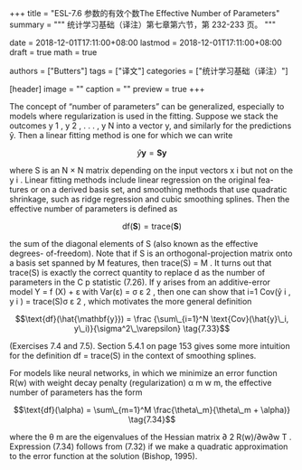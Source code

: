 +++
title = "ESL-7.6 参数的有效个数The Effective Number of Parameters"
summary = """
统计学习基础（译注）第七章第六节，第 232-233 页。
"""

date = 2018-12-01T17:11:00+08:00
lastmod = 2018-12-01T17:11:00+08:00
draft = true 
math = true

authors = ["Butters"]
tags = ["译文"]
categories = ["统计学习基础（译注）"]

[header]
image = ""
caption = ""
preview = true
+++

The concept of “number of parameters” can be generalized, especially to
models where regularization is used in the fitting. Suppose we stack the
outcomes y 1 , y 2 , . . . , y N into a vector y, and similarly for the predictions
ŷ. Then a linear fitting method is one for which we can write

$$\hat{y}\mathbf{y} = \mathbf{S}\mathbf{y} \tag{7.31}$$

where S is an N × N matrix depending on the input vectors x i but not on
the y i . Linear fitting methods include linear regression on the original fea-
tures or on a derived basis set, and smoothing methods that use quadratic
shrinkage, such as ridge regression and cubic smoothing splines. Then the
effective number of parameters is defined as

$$\text{df}(\mathbf{S}) = \text{trace}(\mathbf{S}) \tag{7.32}$$

the sum of the diagonal elements of S (also known as the effective degrees-
of-freedom). Note that if S is an orthogonal-projection matrix onto a basis
set spanned by M features, then trace(S) = M . It turns out that trace(S) is
exactly the correct quantity to replace d as the number of parameters in the
C p statistic (7.26). If y arises from an additive-error model Y = f (X) + ε
with Var(ε) = σ ε 2 , then one can show that i=1 Cov(ŷ i , y i ) = trace(S)σ ε 2 ,
which motivates the more general definition

$$\text{df}(\hat{\mathbf{y}}) = \frac
{\sum\_{i=1}^N \text{Cov}(\hat{y}\_i, y\_i)}{\sigma^2\_\varepsilon}
\tag{7.33}$$

(Exercises 7.4 and 7.5). Section 5.4.1 on page 153 gives some more intuition
for the definition df = trace(S) in the context of smoothing splines.

For models like neural networks, in which we minimize an  error function
R(w) with weight decay penalty (regularization) α m w m, the effective
number of parameters has the form

$$\text{df}(\alpha) = \sum\_{m=1}^M
\frac{\theta\_m}{\theta\_m + \alpha)} \tag{7.34}$$

where the θ m are the eigenvalues of the Hessian matrix ∂ 2 R(w)/∂w∂w T .
Expression (7.34) follows from (7.32) if we make a quadratic approximation
to the error function at the solution (Bishop, 1995).